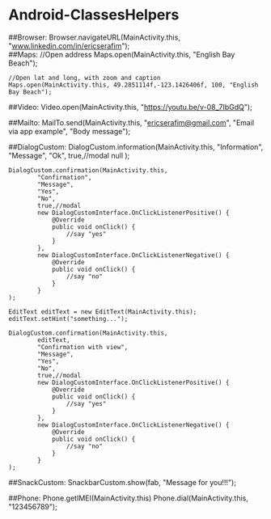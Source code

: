 # Android-ClassesHelpers
##Browser: 
	Browser.navigateURL(MainActivity.this, "www.linkedin.com/in/ericserafim");	
##Maps: 
	//Open address
    Maps.open(MainActivity.this, "English Bay Beach");

	//Open lat and long, with zoom and caption
	Maps.open(MainActivity.this, 49.2851114f,-123.1426406f, 100, "English Bay Beach");
	
##Video:
	Video.open(MainActivity.this, "https://youtu.be/v-08_7IbGdQ");
	
##Mailto:
	MailTo.send(MainActivity.this,
                        "ericserafim@gmail.com",
                        "Email via app example",
                        "Body message");

##DialogCustom:
	DialogCustom.information(MainActivity.this,
                        "Information",
                        "Message",
                        "Ok",
                        true,//modal
                        null
                );

	DialogCustom.confirmation(MainActivity.this,
			"Confirmation",
			"Message",
			"Yes",
			"No",
			true,//modal
			new DialogCustomInterface.OnClickListenerPositive() {
				@Override
				public void onClick() {
					//say "yes"
				}
			},
			new DialogCustomInterface.OnClickListenerNegative() {
				@Override
				public void onClick() {
					//say "no"
				}
			}
	);

	EditText editText = new EditText(MainActivity.this);
	editText.setHint("something...");

	DialogCustom.confirmation(MainActivity.this,
			editText,
			"Confirmation with view",
			"Message",
			"Yes",
			"No",
			true,//modal
			new DialogCustomInterface.OnClickListenerPositive() {
				@Override
				public void onClick() {
					//say "yes"
				}
			},
			new DialogCustomInterface.OnClickListenerNegative() {
				@Override
				public void onClick() {
					//say "no"
				}
			}
	);
	
##SnackCustom:
	SnackbarCustom.show(fab, "Message for you!!!");
	
##Phone:
	Phone.getIMEI(MainActivity.this)
	Phone.dial(MainActivity.this, "123456789");
